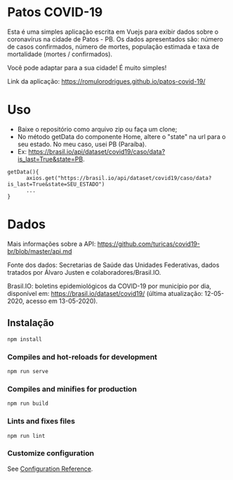 # Patos COVID-19
Esta é uma simples aplicação escrita em Vuejs para exibir dados sobre o coronavírus na cidade de Patos - PB. Os dados apresentados são: número de casos confirmados, número de mortes, população estimada e taxa de mortalidade (mortes / confirmados).

Você pode adaptar para a sua cidade! É muito simples!

Link da aplicação: https://romulorodrigues.github.io/patos-covid-19/

# Uso

- Baixe o repositório como arquivo zip ou faça um clone;
- No método getData do componente Home, altere o "state" na url para o seu estado. No meu caso, usei PB (Paraíba).
- Ex: https://brasil.io/api/dataset/covid19/caso/data?is_last=True&state=PB.

```
getData(){
      axios.get("https://brasil.io/api/dataset/covid19/caso/data?is_last=True&state=SEU_ESTADO")
      ...
}
```
# Dados

Mais informações sobre a API: https://github.com/turicas/covid19-br/blob/master/api.md

Fonte dos dados: Secretarias de Saúde das Unidades Federativas, dados tratados por Álvaro Justen e colaboradores/Brasil.IO.

Brasil.IO: boletins epidemiológicos da COVID-19 por município por dia, disponível em: https://brasil.io/dataset/covid19/ (última atualização: 12-05-2020, acesso em 13-05-2020).

## Instalação
```
npm install
```

### Compiles and hot-reloads for development
```
npm run serve
```

### Compiles and minifies for production
```
npm run build
```

### Lints and fixes files
```
npm run lint
```

### Customize configuration
See [Configuration Reference](https://cli.vuejs.org/config/).
